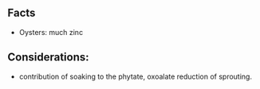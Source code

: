 ## Facts
* Oysters: much zinc

## Considerations:
* contribution of soaking to the phytate, oxoalate reduction of sprouting.
